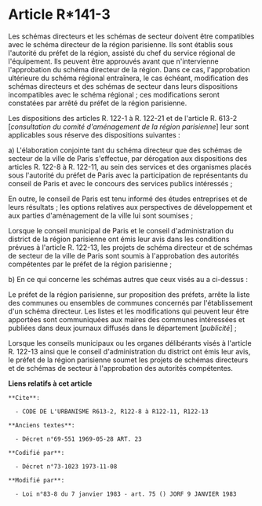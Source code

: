 # Article R*141-3

Les schémas directeurs et les schémas de secteur doivent être compatibles avec le schéma directeur de la région parisienne.
Ils sont établis sous l'autorité du préfet de la région, assisté du chef du service régional de l'équipement. Ils peuvent
être approuvés avant que n'intervienne l'approbation du schéma directeur de la région. Dans ce cas, l'approbation ultérieure
du schéma régional entraînera, le cas échéant, modification des schémas directeurs et des schémas de secteur dans leurs
dispositions incompatibles avec le schéma régional ; ces modifications seront constatées par arrêté du préfet de la région
parisienne.

Les dispositions des articles R. 122-1 à R. 122-21 et de l'article R. 613-2 [*consultation du comité d'aménagement de la
région parisienne*] leur sont applicables sous réserve des dispositions suivantes :

a) L'élaboration conjointe tant du schéma directeur que des schémas de secteur de la ville de Paris s'effectue, par
dérogation aux dispositions des articles R. 122-8 à R. 122-11, au sein des services et des organismes placés sous l'autorité
du préfet de Paris avec la participation de représentants du conseil de Paris et avec le concours des services publics
intéressés ;

En outre, le conseil de Paris est tenu informé des études entreprises et de leurs résultats ; les options relatives aux
perspectives de développement et aux parties d'aménagement de la ville lui sont soumises ;

Lorsque le conseil municipal de Paris et le conseil d'administration du district de la région parisienne ont émis leur avis
dans les conditions prévues à l'article R. 122-13, les projets de schéma directeur et de schémas de secteur de la ville de
Paris sont soumis à l'approbation des autorités compétentes par le préfet de la région parisienne ;

b) En ce qui concerne les schémas autres que ceux visés au a ci-dessus :

Le préfet de la région parisienne, sur proposition des préfets, arrête la liste des communes ou ensembles de communes
concernés par l'établissement d'un schéma directeur. Les listes et les modifications qui peuvent leur être apportées sont
communiquées aux maires des communes intéressées et publiées dans deux journaux diffusés dans le département [*publicité*] ;

Lorsque les conseils municipaux ou les organes délibérants visés à l'article R. 122-13 ainsi que le conseil d'administration
du district ont émis leur avis, le préfet de la région parisienne soumet les projets de schémas directeurs et de schémas de
secteur à l'approbation des autorités compétentes.

**Liens relatifs à cet article**

	**Cite**:

	  - CODE DE L'URBANISME R613-2, R122-8 à R122-11, R122-13

	**Anciens textes**:

	  - Décret n°69-551 1969-05-28 ART. 23

	**Codifié par**:

	  - Décret n°73-1023 1973-11-08

	**Modifié par**:

	  - Loi n°83-8 du 7 janvier 1983 - art. 75 () JORF 9 JANVIER 1983
